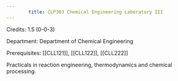 ```yaml
---
        title: CLP303 Chemical Engineering Laboratory III
---
```

Credits: 1.5 (0-0-3)

Department: Department of Chemical Engineering

Prerequisites: [[CLL121]], [[CLL122]], [[CLL222]]

Practicals in reaction engineering, thermodynamics and chemical processing.